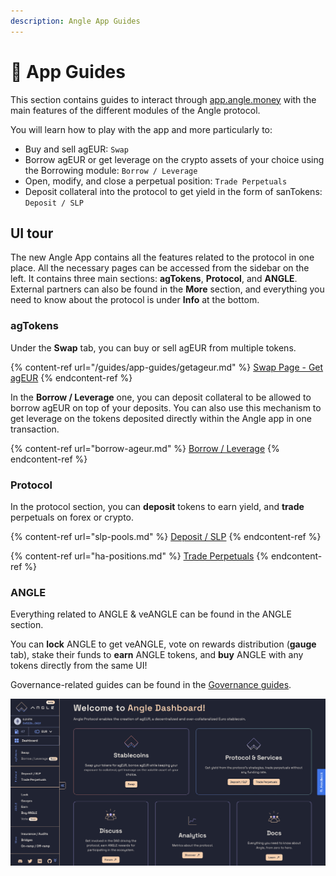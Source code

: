 ```yaml
---
description: Angle App Guides
---
```


# 📔 App Guides

This section contains guides to interact through [app.angle.money](https://app.angle.money) with the main features of the different modules of the Angle protocol.

You will learn how to play with the app and more particularly to:

- Buy and sell agEUR: `Swap`
- Borrow agEUR or get leverage on the crypto assets of your choice using the Borrowing module: `Borrow / Leverage`
- Open, modify, and close a perpetual position: `Trade Perpetuals`
- Deposit collateral into the protocol to get yield in the form of sanTokens: `Deposit / SLP`

## UI tour

The new Angle App contains all the features related to the protocol in one place. All the necessary pages can be accessed from the sidebar on the left. It contains three main sections: **agTokens**, **Protocol**, and **ANGLE**. External partners can also be found in the **More** section, and everything you need to know about the protocol is under **Info** at the bottom.

### agTokens

Under the **Swap** tab, you can buy or sell agEUR from multiple tokens.

{% content-ref url="/guides/app-guides/getageur.md" %}
[Swap Page - Get agEUR](/guides/app-guides/getageur.md)
{% endcontent-ref %}

In the **Borrow / Leverage** one, you can deposit collateral to be allowed to borrow agEUR on top of your deposits. You can also use this mechanism to get leverage on the tokens deposited directly within the Angle app in one transaction.

{% content-ref url="borrow-ageur.md" %}
[Borrow / Leverage](borrow-ageur.md)
{% endcontent-ref %}

### Protocol

In the protocol section, you can **deposit** tokens to earn yield, and **trade** perpetuals on forex or crypto.

{% content-ref url="slp-pools.md" %}
[Deposit / SLP](slp-pools.md)
{% endcontent-ref %}

{% content-ref url="ha-positions.md" %}
[Trade Perpetuals](ha-positions.md)
{% endcontent-ref %}

### ANGLE

Everything related to ANGLE & veANGLE can be found in the ANGLE section.

You can **lock** ANGLE to get veANGLE, vote on rewards distribution (**gauge** tab), stake their funds to **earn** ANGLE tokens, and **buy** ANGLE with any tokens directly from the same UI!

Governance-related guides can be found in the [Governance guides](../veangle-guides/).

![New app UI](../../.gitbook/assets/new-app-ui.png)
